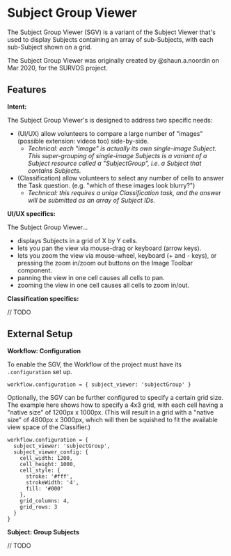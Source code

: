 # Subject Group Viewer

The Subject Group Viewer (SGV) is a variant of the Subject Viewer that's used to 
display Subjects containing an array of sub-Subjects, with each sub-Subject
shown on a grid.

The Subject Group Viewer was originally created by @shaun.a.noordin on Mar 2020, for the SURVOS project.

## Features

**Intent:**

The Subject Group Viewer's is designed to address two specific needs:

- (UI/UX) allow volunteers to compare a large number of "images" (possible extension: videos too) side-by-side.
  - _Technical: each "image" is actually its own single-image Subject. This super-grouping of single-image Subjects is a variant of a Subject resource called a "SubjectGroup", i.e. a Subject that contains Subjects._
- (Classification) allow volunteers to select any number of cells to answer the Task question. (e.g. "which of these images look blurry?")
  - _Technical: this requires a uniqe Classification task, and the answer will be submitted as an array of Subject IDs._

**UI/UX specifics:**

The Subject Group Viewer...

- displays Subjects in a grid of X by Y cells.
- lets you pan the view via mouse-drag or keyboard (arrow keys). 
- lets you zoom the view via mouse-wheel, keyboard (+ and - keys), or pressing the zoom in/zoom out buttons on the Image Toolbar component.
- panning the view in one cell causes all cells to pan.
- zooming the view in one cell causes all cells to zoom in/out.

**Classification specifics:**

// TODO

## External Setup

**Workflow: Configuration**

To enable the SGV, the Workflow of the project must have its `.configuration` set up.

`workflow.configuration = { subject_viewer: 'subjectGroup' }`

Optionally, the SGV can be further configured to specify a certain grid size. The example here shows how to specify a 4x3 grid, with each cell having a "native size" of 1200px x 1000px. (This will result in a grid with a "native size" of 4800px x 3000px, which will then be squished to fit the available view space of the Classifier.)

```
workflow.configuration = {
  subject_viewer: 'subjectGroup',
  subject_viewer_config: {
    cell_width: 1200,
    cell_height: 1000,
    cell_style: {
      stroke: '#fff',
      strokeWidth: '4',
      fill: '#000'
    },
    grid_columns: 4,
    grid_rows: 3
  }
}
```

**Subject: Group Subjects**

// TODO
